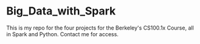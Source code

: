 # Big_Data_with_Spark
This is my repo for the four projects for the Berkeley's CS100.1x Course, all in Spark and Python. Contact me for access.
